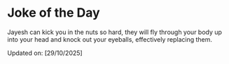 # Joke of the Day

<!-- #joke -->
Jayesh can kick you in the nuts so hard, they will fly through your body up into your head and knock out your eyeballs, effectively replacing them.

Updated on: [29/10/2025]
<!-- #jokeEnd -->